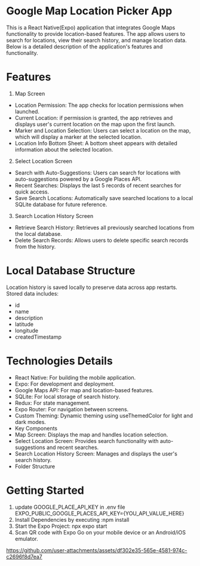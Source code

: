 # Google Map Location Picker App
This is a React Native(Expo) application that integrates Google Maps functionality to provide location-based features. 
The app allows users to search for locations, view their search history, and manage location data. Below is a detailed description of the application's features and functionality.

# Features
1. Map Screen
-  Location Permission: The app checks for location permissions when launched.
- Current Location: if permission is granted, the app retrieves and displays user's current location on the map upon the first launch.
- Marker and Location Selection: Users can select a location on the map, which will display a marker at the selected location.
- Location Info Bottom Sheet: A bottom sheet appears with detailed information about the selected location.



2. Select Location Screen
- Search with Auto-Suggestions: Users can search for locations with auto-suggestions powered by a Google Places API.
- Recent Searches: Displays the last 5 records of recent searches for quick access.
- Save Search Locations: Automatically save searched locations to a local SQLite database for future reference.

3. Search Location History Screen
- Retrieve Search History: Retrieves all previously searched locations from the local database.
- Delete Search Records: Allows users to delete specific search records from the history.


# Local Database Structure
Location history is saved locally to preserve data across app restarts.
Stored data includes:
- id
- name
- description
- latitude
- longitude
- createdTimestamp

# Technologies Details
-  React Native: For building the mobile application.
-  Expo: For development and deployment.
-  Google Maps API: For map and location-based features.
-  SQLite: For local storage of search history.
-  Redux: For state management.
-  Expo Router: For navigation between screens.
-  Custom Theming: Dynamic theming using useThemedColor for light and dark modes.
-  Key Components
-  Map Screen: Displays the map and handles location selection.
-  Select Location Screen: Provides search functionality with auto-suggestions and recent searches.
-  Search Location History Screen: Manages and displays the user's search history.
-  Folder Structure


#  Getting Started

1. update GOOGLE_PLACE_API_KEY in .env file EXPO_PUBLIC_GOOGLE_PLACES_API_KEY={YOU_API_VALUE_HERE}
2. Install Dependencies by executing :npm install
3. Start the Expo Project:  npx expo start
4. Scan QR code with Expo Go on your mobile device or an Android/iOS emulator.





https://github.com/user-attachments/assets/df302e35-565e-4581-974c-c2696f8d7ea7


